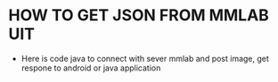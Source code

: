 # HOW TO GET JSON FROM MMLAB UIT
- Here is code java to connect with sever mmlab and post image, get respone to android or java application
